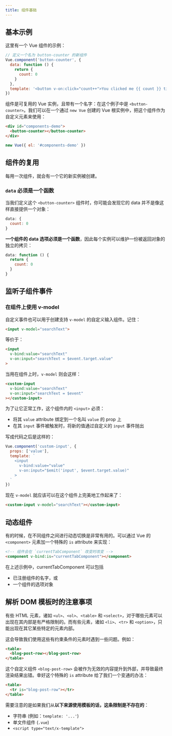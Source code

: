 ```yaml
---
title: 组件基础
---
```


## 基本示例
这里有一个 Vue 组件的示例：
```js
// 定义一个名为 button-counter 的新组件
Vue.component('button-counter', {
  data: function () {
    return {
      count: 0
    }
  },
  template: '<button v-on:click="count++">You clicked me {{ count }} times.</button>'
})
```
组件是可复用的 Vue 实例，且带有一个名字：在这个例子中是 `<button-counter>`。我们可以在一个通过 `new Vue` 创建的 Vue 根实例中，把这个组件作为自定义元素来使用：
```html
<div id="components-demo">
  <button-counter></button-counter>
</div>
```
```js
new Vue({ el: '#components-demo' })
```

## 组件的复用
每用一次组件，就会有一个它的新实例被创建。

### `data` 必须是一个函数
当我们定义这个 `<button-counter>` 组件时，你可能会发现它的 data 并不是像这样直接提供一个对象：
```js
data: {
  count: 0
}
```

**一个组件的 data 选项必须是一个函数**，因此每个实例可以维护一份被返回对象的独立的拷贝：
```js
data: function () {
  return {
    count: 0
  }
}
```

## 监听子组件事件
### 在组件上使用 v-model
自定义事件也可以用于创建支持 `v-model` 的自定义输入组件。记住：
```html
<input v-model="searchText">
```
等价于：
```html
<input
  v-bind:value="searchText"
  v-on:input="searchText = $event.target.value"
>
```

当用在组件上时，`v-model` 则会这样：
```html
<custom-input
  v-bind:value="searchText"
  v-on:input="searchText = $event"
></custom-input>
```

为了让它正常工作，这个组件内的 `<input>` 必须：
- 将其 `value` attribute 绑定到一个名叫 `value` 的 prop 上
- 在其 `input` 事件被触发时，将新的值通过自定义的 `input` 事件抛出

写成代码之后是这样的：
```js
Vue.component('custom-input', {
  props: ['value'],
  template: `
    <input
      v-bind:value="value"
      v-on:input="$emit('input', $event.target.value)"
    >
  `
})
```

现在 `v-model` 就应该可以在这个组件上完美地工作起来了：
```html
<custom-input v-model="searchText"></custom-input>
```

## 动态组件
有的时候，在不同组件之间进行动态切换是非常有用的。可以通过 Vue 的 `<component>` 元素加一个特殊的 `is` attribute 来实现：
```html
<!-- 组件会在 `currentTabComponent` 改变时改变 -->
<component v-bind:is="currentTabComponent"></component>
```
在上述示例中，currentTabComponent 可以包括

- 已注册组件的名字，或
- 一个组件的选项对象


## 解析 DOM 模板时的注意事项
有些 HTML 元素，诸如 `<ul>`、`<ol>`、`<table>` 和 `<select>`，对于哪些元素可以出现在其内部是有严格限制的。而有些元素，诸如 `<li>`、`<tr>` 和 `<option>`，只能出现在其它某些特定的元素内部。

这会导致我们使用这些有约束条件的元素时遇到一些问题。例如：
```html
<table>
  <blog-post-row></blog-post-row>
</table>
```
这个自定义组件 `<blog-post-row>` 会被作为无效的内容提升到外部，并导致最终渲染结果出错。幸好这个特殊的 `is` attribute 给了我们一个变通的办法：
```html
<table>
  <tr is="blog-post-row"></tr>
</table>
```

需要注意的是如果我们从**以下来源使用模板的话，这条限制是不存在的**：
- 字符串 (例如：`template: '...'`)
- 单文件组件 (`.vue`)
- `<script type="text/x-template">`
